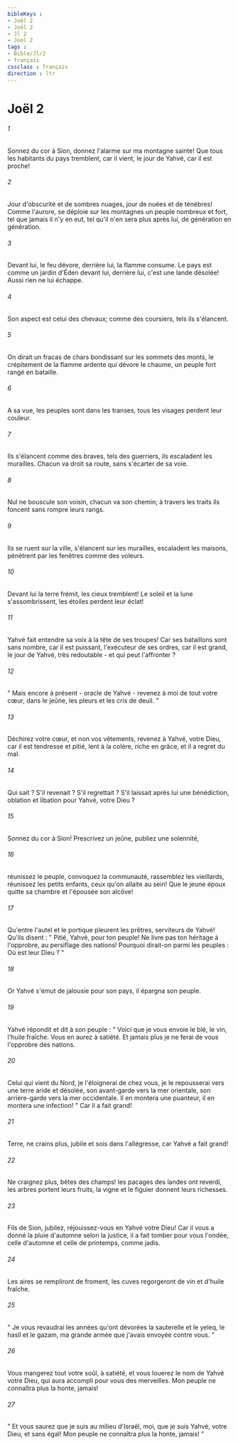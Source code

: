 ```yaml
---
bibleKeys : 
- Joël 2
- Joël 2
- Jl 2
- Joel 2
tags : 
- Bible/Jl/2
- français
cssclass : français
direction : ltr
---
```


# Joël 2

###### 1
Sonnez du cor à Sion, donnez l'alarme sur ma montagne sainte! Que tous les habitants du pays tremblent, car il vient, le jour de Yahvé, car il est proche! 
###### 2
Jour d'obscurité et de sombres nuages, jour de nuées et de ténèbres! Comme l'aurore, se déploie sur les montagnes un peuple nombreux et fort, tel que jamais il n'y en eut, tel qu'il n'en sera plus après lui, de génération en génération. 
###### 3
Devant lui, le feu dévore, derrière lui, la flamme consume. Le pays est comme un jardin d'Éden devant lui, derrière lui, c'est une lande désolée! Aussi rien ne lui échappe. 
###### 4
Son aspect est celui des chevaux; comme des coursiers, tels ils s'élancent. 
###### 5
On dirait un fracas de chars bondissant sur les sommets des monts, le crépitement de la flamme ardente qui dévore le chaume, un peuple fort rangé en bataille. 
###### 6
A sa vue, les peuples sont dans les transes, tous les visages perdent leur couleur. 
###### 7
Ils s'élancent comme des braves, tels des guerriers, ils escaladent les murailles. Chacun va droit sa route, sans s'écarter de sa voie. 
###### 8
Nul ne bouscule son voisin, chacun va son chemin; à travers les traits ils foncent sans rompre leurs rangs. 
###### 9
Ils se ruent sur la ville, s'élancent sur les murailles, escaladent les maisons, pénètrent par les fenêtres comme des voleurs. 
###### 10
Devant lui la terre frémit, les cieux tremblent! Le soleil et la lune s'assombrissent, les étoiles perdent leur éclat! 
###### 11
Yahvé fait entendre sa voix à la tête de ses troupes! Car ses bataillons sont sans nombre, car il est puissant, l'exécuteur de ses ordres, car il est grand, le jour de Yahvé, très redoutable - et qui peut l'affronter ? 
###### 12
" Mais encore à présent - oracle de Yahvé - revenez à moi de tout votre cœur, dans le jeûne, les pleurs et les cris de deuil. " 
###### 13
Déchirez votre cœur, et non vos vêtements, revenez à Yahvé, votre Dieu, car il est tendresse et pitié, lent à la colère, riche en grâce, et il a regret du mal. 
###### 14
Qui sait ? S'il revenait ? S'il regrettait ? S'il laissait après lui une bénédiction, oblation et libation pour Yahvé, votre Dieu ? 
###### 15
Sonnez du cor à Sion! Prescrivez un jeûne, publiez une solennité, 
###### 16
réunissez le peuple, convoquez la communauté, rassemblez les vieillards, réunissez les petits enfants, ceux qu'on allaite au sein! Que le jeune époux quitte sa chambre et l'épousée son alcôve! 
###### 17
Qu'entre l'autel et le portique pleurent les prêtres, serviteurs de Yahvé! Qu'ils disent : " Pitié, Yahvé, pour ton peuple! Ne livre pas ton héritage à l'opprobre, au persiflage des nations! Pourquoi dirait-on parmi les peuples : Où est leur Dieu ? " 
###### 18
Or Yahvé s'émut de jalousie pour son pays, il épargna son peuple. 
###### 19
Yahvé répondit et dit à son peuple : " Voici que je vous envoie le blé, le vin, l'huile fraîche. Vous en aurez à satiété. Et jamais plus je ne ferai de vous l'opprobre des nations. 
###### 20
Celui qui vient du Nord, je l'éloignerai de chez vous, je le repousserai vers une terre aride et désolée, son avant-garde vers la mer orientale, son arrière-garde vers la mer occidentale. Il en montera une puanteur, il en montera une infection! " Car il a fait grand! 
###### 21
Terre, ne crains plus, jubile et sois dans l'allégresse, car Yahvé a fait grand! 
###### 22
Ne craignez plus, bêtes des champs! les pacages des landes ont reverdi, les arbres portent leurs fruits, la vigne et le figuier donnent leurs richesses. 
###### 23
Fils de Sion, jubilez, réjouissez-vous en Yahvé votre Dieu! Car il vous a donné la pluie d'automne selon la justice, il a fait tomber pour vous l'ondée, celle d'automne et celle de printemps, comme jadis. 
###### 24
Les aires se rempliront de froment, les cuves regorgeront de vin et d'huile fraîche. 
###### 25
" Je vous revaudrai les années qu'ont dévorées la sauterelle et le yeleq, le hasîl et le gazam, ma grande armée que j'avais envoyée contre vous. " 
###### 26
Vous mangerez tout votre soûl, à satiété, et vous louerez le nom de Yahvé votre Dieu, qui aura accompli pour vous des merveilles. Mon peuple ne connaîtra plus la honte, jamais! 
###### 27
" Et vous saurez que je suis au milieu d'Israël, moi, que je suis Yahvé, votre Dieu, et sans égal! Mon peuple ne connaîtra plus la honte, jamais! " 
